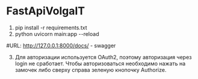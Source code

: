 # FastApiVolgaIT

1. pip install -r requirements.txt
2. python uvicorn main:app --reload

#URL: http://127.0.0.1:8000/docs/  - swagger

3. Для авторизации используется OAuth2, поэтому авторизация через login не сработает. Чтобы авторизоваться необходимо нажать на замочек либо сверху справа зеленую кнопочку Authorize. 
